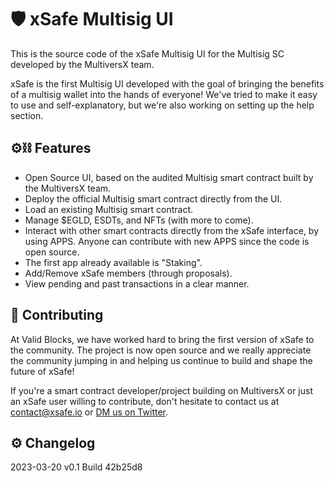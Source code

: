 # 🛡️ xSafe Multisig UI

This is the source code of the xSafe Multisig UI for the Multisig SC developed by the MultiversX team.

xSafe is the first Multisig UI developed with the goal of bringing the benefits of a multisig wallet into the hands of everyone!
We've tried to make it easy to use and self-explanatory, but we're also working on setting up the help section.


## ⚙️⛓️ Features

- Open Source UI, based on the audited Multisig smart contract built by the MultiversX team.
- Deploy the official Multisig smart contract directly from the UI.
- Load an existing Multisig smart contract.
- Manage $EGLD, ESDTs, and NFTs (with more to come).
- Interact with other smart contracts directly from the xSafe interface, by using APPS. Anyone can contribute with new APPS since the code is open source.
- The first app already available is "Staking".
- Add/Remove xSafe members (through proposals).
- View pending and past transactions in a clear manner.


## 👥 Contributing

At Valid Blocks, we have worked hard to bring the first version of xSafe to the community. 
The project is now open source and we really appreciate the community jumping in and helping us continue to build and shape the future of xSafe!

If you're a smart contract developer/project building on MultiversX or just an xSafe user willing to contribute, don't hesitate to contact us at contact@xsafe.io or [DM us on Twitter](https://twitter.com/xSafeApp).


## ⚙️ Changelog

2023-03-20  v0.1  Build 42b25d8
